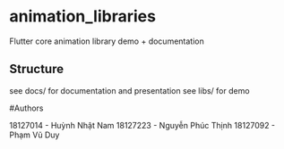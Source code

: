 # animation_libraries

Flutter core animation library demo + documentation

## Structure

see docs/ for documentation and presentation
see libs/ for demo 

#Authors

18127014 - Huỳnh Nhật Nam
18127223 - Nguyễn Phúc Thịnh
18127092 - Phạm Vũ Duy
